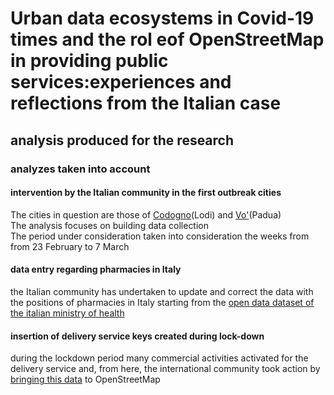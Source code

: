 # Urban data ecosystems in Covid-19 times and the rol eof OpenStreetMap in providing public services:experiences and reflections from the Italian case
## analysis produced for the research

### analyzes taken into account 

#### intervention by the Italian community in the first outbreak cities
The cities in question are those of [Codogno](https://www.openstreetmap.org/#map=14/45.1667/9.6793)(Lodi) and [Vo'](https://www.openstreetmap.org/#map=16/45.3305/11.6422)(Padua)<br/>
The analysis focuses on building data collection<br/>
The period under consideration taken into consideration the weeks from from 23 February to 7 March

#### data entry regarding pharmacies in Italy 
the Italian community has undertaken to update and correct the data with the positions of pharmacies in Italy starting from the [open data dataset of the italian ministry of health](https://www.dati.salute.gov.it/dati/dettaglioDataset.jsp?menu=dati&idPag=5)

#### insertion of delivery service keys created during lock-down
during the lockdown period many commercial activities activated for the delivery service and, from here, the international community took action by [bringing this data](https://wiki.openstreetmap.org/wiki/COVID-19_-_How_to_Map#Keys_delivery.2C_takeaway.2C_drive-through_services) to OpenStreetMap


